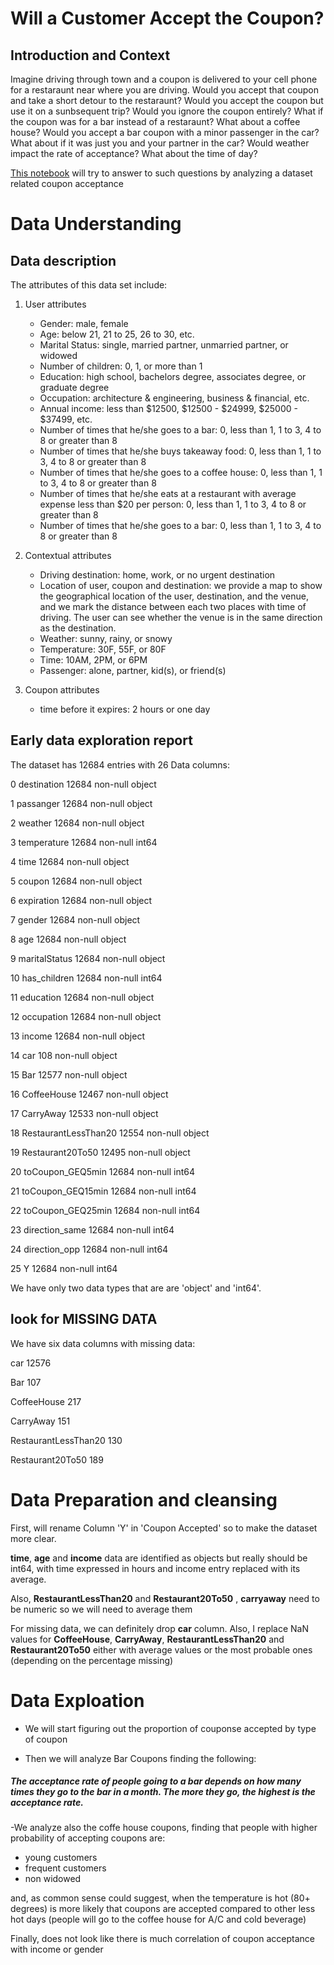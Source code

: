 
# Will a Customer Accept the Coupon?

## Introduction and Context 

Imagine driving through town and a coupon is delivered to your cell phone for a restaraunt near where you are driving. Would you accept that coupon and take a short detour to the restaraunt? Would you accept the coupon but use it on a sunbsequent trip? Would you ignore the coupon entirely? What if the coupon was for a bar instead of a restaraunt? What about a coffee house? Would you accept a bar coupon with a minor passenger in the car? What about if it was just you and your partner in the car? Would weather impact the rate of acceptance? What about the time of day?

[This notebook](https://github.com/DomenicoTanzarella/Coupons_Acceptance_Data_exploration/blob/main/Coupon_acceptance.ipynb) will try to answer to such questions by analyzing a dataset related coupon acceptance

# Data Understanding

##   Data description

The attributes of this data set include:

1.  User attributes
    -   Gender: male, female
    -   Age: below 21, 21 to 25, 26 to 30, etc.
    -   Marital Status: single, married partner, unmarried partner, or widowed
    -   Number of children: 0, 1, or more than 1
    -   Education: high school, bachelors degree, associates degree, or graduate degree
    -   Occupation: architecture & engineering, business & financial, etc.
    -   Annual income: less than \$12500, \$12500 - \$24999, \$25000 - \$37499, etc.
    -   Number of times that he/she goes to a bar: 0, less than 1, 1 to 3, 4 to 8 or greater than 8
    -   Number of times that he/she buys takeaway food: 0, less than 1, 1 to 3, 4 to 8 or greater than 8
    -   Number of times that he/she goes to a coffee house: 0, less than 1, 1 to 3, 4 to 8 or greater than 8
    -   Number of times that he/she eats at a restaurant with average expense less than \$20 per person: 0, less than 1, 1 to 3, 4 to 8 or greater than 8
    -   Number of times that he/she goes to a bar: 0, less than 1, 1 to 3, 4 to 8 or greater than 8

2.  Contextual attributes
    -   Driving destination: home, work, or no urgent destination
    -   Location of user, coupon and destination: we provide a map to show the geographical location of the user, destination, and the venue, and we mark the distance between each two places with time of driving. The user can see whether the venue is in the same direction as the destination.
    -   Weather: sunny, rainy, or snowy
    -   Temperature: 30F, 55F, or 80F
    -   Time: 10AM, 2PM, or 6PM
    -   Passenger: alone, partner, kid(s), or friend(s)

3.  Coupon attributes
    -   time before it expires: 2 hours or one day
    
##  Early data exploration report

The dataset has 12684 entries with 26 Data columns:
    
 0   destination              12684 non-null  object
 
 1   passanger                12684 non-null  object
 
 2   weather                   12684 non-null  object
 
 3   temperature            12684 non-null  int64 
 
 4   time                         12684 non-null  object
 
 5   coupon                    12684 non-null  object
 
 6   expiration               12684 non-null  object
 
 7   gender                    12684 non-null  object
 
 8   age                          12684 non-null  object
 
 9   maritalStatus         12684 non-null  object
 
 10  has_children         12684 non-null  int64 
 
 11  education             12684 non-null  object
 
 12  occupation           12684 non-null  object
 
 13  income                 12684 non-null  object
 
 14  car                            108 non-null    object
 
 15  Bar                       12577 non-null  object
 
 16  CoffeeHouse       12467 non-null  object
 
 17  CarryAway          12533 non-null  object
 
 18  RestaurantLessThan20  12554 non-null  object
 
 19  Restaurant20To50         12495 non-null  object
 
 20  toCoupon_GEQ5min     12684 non-null  int64 
 
 21  toCoupon_GEQ15min    12684 non-null  int64 
 
 22  toCoupon_GEQ25min    12684 non-null  int64 

 23  direction_same        12684 non-null  int64 
 
 24  direction_opp         12684 non-null  int64 
 
 25  Y                               12684 non-null  int64

We have only two data types that are are 'object' and 'int64'.
  

## look for MISSING DATA

We have six data columns with missing data:

car                                        12576

Bar                                          107

CoffeeHouse                                  217

CarryAway                                    151

RestaurantLessThan20                         130

Restaurant20To50                             189

# Data Preparation and cleansing

First, will rename Column 'Y' in 'Coupon Accepted' so to make the dataset more clear.

**time**,  **age**  and  **income** data are identified as objects but really should be int64, with time expressed in hours and income entry replaced with its average.

Also,  **RestaurantLessThan20**  and  **Restaurant20To50**  ,  **carryaway**  need to be numeric so we will need to average them

For missing data, we can definitely drop  **car**  column. 
Also, I  replace NaN values for  **CoffeeHouse**,  **CarryAway**,  **RestaurantLessThan20**  and  **Restaurant20To50**  either with average values or the most probable ones (depending on the percentage missing)

# Data Exploation

- We will start figuring out the proportion of couponse accepted by type of coupon

- Then we will analyze Bar Coupons finding the following:

#####  The acceptance rate of people going to a bar depends on how many times they go to the bar in a month. The more they go, the highest is the acceptance rate. 

-We analyze also the coffe house coupons, finding that people with higher probability of accepting coupons are:
   -   young customers
   -   frequent customers
   -   non widowed
   
and, as common sense could suggest, when the temperature is hot (80+ degrees) is more likely that coupons are accepted compared to other less hot days (people will go to the coffee house for A/C and cold beverage)

Finally, does not look like there is much correlation of coupon acceptance with income or gender
